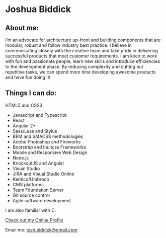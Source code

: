 # Joshua Biddick

## About me:

I’m an advocate for architecture up-front and building components that are modular, robust and follow industry best practice. I believe in communicating closely with the creative team and take pride in delivering successful products that meet customer requirements. 
I am keen to work with fun and passionate people, learn new skills and introduce efficiencies to the development phase. By reducing complexity and cutting out repetitive tasks, we can spend more time developing awesome products and have fun doing it!

## Things I can do:

HTML5 and CSS3 
- Javascript and Typescript 
- React
- Angular 2+
- Sass/Less and Stylus 
- BEM and SMACSS methodologies 
- Adobe Photoshop and Fireworks 
- Bootstrap and Inuitcss Frameworks 
- Mobile and Responsive Web Design 
- Node.js 
- KnockoutJS and Angular 
- Visual Studio 
- JIRA and Visual Studio Online 
- Kentico/Umbraco 
- CMS platforms 
- Team Foundation Server 
- Git source control 
- Agile software development

I am also familiar with C.

[Check out my Online Profile](http://sadsa.github.io/)

Email me: josh.biddick@gmail.com
